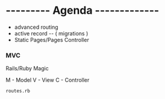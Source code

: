 # --------- Agenda -------------

- advanced routing
- active record  -- ( migrations )
- Static Pages/Pages Controller


### MVC

Rails/Ruby Magic 

M - Model
V - View
C - Controller

`routes.rb`


